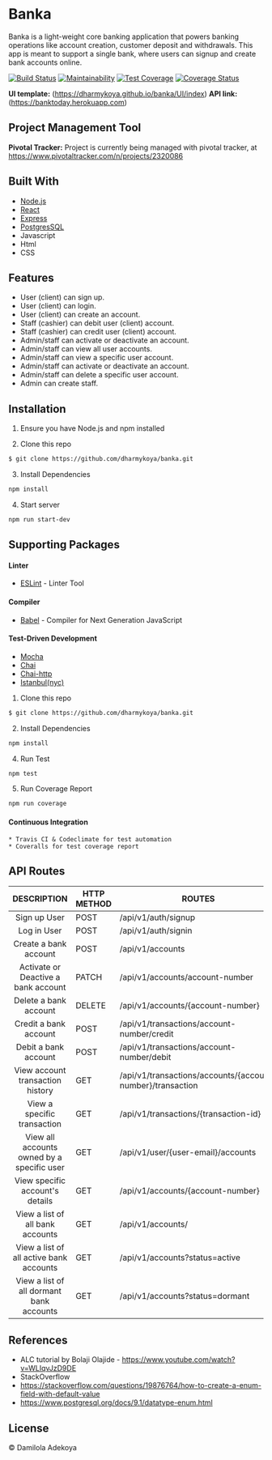 # Banka
Banka is a light-weight core banking application that powers banking operations like account  creation, customer deposit and withdrawals. This app is meant to support a single bank, where  users can signup and create bank accounts online.

[![Build Status](https://travis-ci.org/dharmykoya/banka.svg?branch=develop)](https://travis-ci.org/dharmykoya/banka) [![Maintainability](https://api.codeclimate.com/v1/badges/752844bdd365e48cd9d7/maintainability)](https://codeclimate.com/github/dharmykoya/banka/maintainability) [![Test Coverage](https://api.codeclimate.com/v1/badges/752844bdd365e48cd9d7/test_coverage)](https://codeclimate.com/github/dharmykoya/banka/test_coverage) [![Coverage Status](https://coveralls.io/repos/github/dharmykoya/banka/badge.svg)](https://coveralls.io/github/dharmykoya/banka)


**UI template:** (https://dharmykoya.github.io/banka/UI/index)
**API link:** (https://banktoday.herokuapp.com)

## Project Management Tool

**Pivotal Tracker:** Project is currently being managed with pivotal tracker, at https://www.pivotaltracker.com/n/projects/2320086

## Built With
- [Node.js](https://nodejs.org/en/)
- [React](https://reactjs.org)
- [Express](https://expressjs.com)
- [PostgresSQL](https://postgresql.org)
- Javascript
- Html
- CSS

## Features
- User (client) can sign up.  
- User (client) can login.  
- User (client) can create an account.  
- Staff (cashier) can debit user (client) account.  
- Staff (cashier) can credit user (client) account.  
- Admin/staff can activate or deactivate an account. 
- Admin/staff can view all user accounts.  
- Admin/staff can view a specific user account.  
- Admin/staff can activate or deactivate an account.  
- Admin/staff can delete a specific user account.  
- Admin can create staff.

## Installation
1. Ensure you have Node.js and npm installed

2. Clone this repo
```bash
$ git clone https://github.com/dharmykoya/banka.git
```
3. Install Dependencies
```bash
npm install
```
4. Start server
```bash
npm run start-dev
```

## Supporting Packages
#### Linter
- [ESLint](https://eslint.org/) - Linter Tool

#### Compiler
- [Babel](https://eslint.org/) - Compiler for Next Generation JavaScript

#### Test-Driven Development

- [Mocha](https://mochajs.org/) 
- [Chai](http://chaijs.com/)
- [Chai-http](https://github.com/visionmedia/supertest)
- [Istanbul(nyc)](https://istanbul.js.org/)


1. Clone this repo
```bash
$ git clone https://github.com/dharmykoya/banka.git
```
2. Install Dependencies
```bash
npm install
```
4. Run Test
```bash
npm test
```
5. Run Coverage Report
```bash
npm run coverage
```

#### Continuous Integration
    * Travis CI & Codeclimate for test automation
    * Coveralls for test coverage report

## API Routes

|        DESCRIPTION        | HTTP METHOD | ROUTES                               |
| :-----------------------: | ----------- | ------------------------------------ |
|       Sign up User        | POST        | /api/v1/auth/signup                  |
|        Log in User        | POST        | /api/v1/auth/signin                  |
|   Create a bank account   | POST        | /api/v1/accounts                     |
|  Activate or Deactive a bank account  | PATCH       | /api/v1/accounts/account-number      |
|   Delete a bank account   | DELETE      | /api/v1/accounts/{account-number}    |
|   Credit a bank account   | POST        | /api/v1/transactions/account-number/credit |
|   Debit a bank account    | POST         | /api/v1/transactions/account-number/debit |
|      View account transaction history      | GET         | /api/v1/transactions/accounts/{account-number}/transaction |
|        View a specific transaction         | GET         | /api/v1/transactions/{transaction-id}                      |
| View all accounts owned by a specific user | GET         | /api/v1/user/{user-email}/accounts                         |
|      View specific account's details       | GET         | /api/v1/accounts/{account-number}                          |
|      View a list of all bank accounts      | GET         | /api/v1/accounts/                                          |
|  View a list of all active bank accounts   | GET         | /api/v1/accounts?status=active                             |
|  View a list of all dormant bank accounts  | GET         | /api/v1/accounts?status=dormant                            |
## References

- ALC tutorial by Bolaji Olajide - https://www.youtube.com/watch?v=WLIqvJzD9DE
- StackOverflow
- https://stackoverflow.com/questions/19876764/how-to-create-a-enum-field-with-default-value
- https://www.postgresql.org/docs/9.1/datatype-enum.html
## License

&copy; Damilola Adekoya